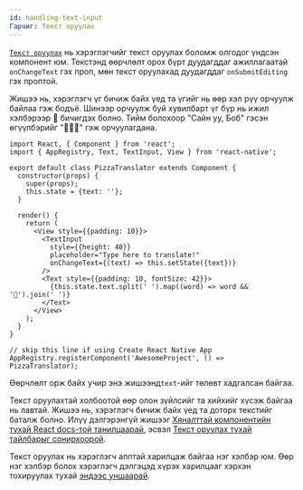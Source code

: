 ```yaml
---
id: handling-text-input
Гарчиг: Текст оруулах
---
```


[`Текст оруулах`](textinput.md#content) нь хэрэглэгчийг текст оруулах боломж олгодог үндсэн компонент юм.  Текстэнд өөрчлөлт орох бүрт дуудагддаг ажиллагаатай `onChangeText`  гэх проп, мөн текст оруулахад дуудагддаг `onSubmitEditing` гэх проптой.

Жишээ нь, хэрэглэгч үг бичиж байх үед та үгийг нь өөр хэл рүү орчуулж байлаа гэж бодъё. Шинээр орчуулж буй хувилбарт үг бүр нь ижил хэлбэрээр 🍕 бичигдэх болно. Тийм болохоор "Сайн уу, Боб" гэсэн өгүүлбэрийг "🍕🍕🍕" гэж орчуулагдана. 

```ReactNativeWebPlayer
import React, { Component } from 'react';
import { AppRegistry, Text, TextInput, View } from 'react-native';

export default class PizzaTranslator extends Component {
  constructor(props) {
    super(props);
    this.state = {text: ''};
  }

  render() {
    return (
      <View style={{padding: 10}}>
        <TextInput
          style={{height: 40}}
          placeholder="Type here to translate!"
          onChangeText={(text) => this.setState({text})}
        />
        <Text style={{padding: 10, fontSize: 42}}>
          {this.state.text.split(' ').map((word) => word && '🍕').join(' ')}
        </Text>
      </View>
    );
  }
}

// skip this line if using Create React Native App
AppRegistry.registerComponent('AwesomeProject', () => PizzaTranslator);
```

Өөрчлөлт орж байх учир энэ жишээнд`text`-ийг төлөвт  хадгалсан байгаа. 

Текст оруулахтай холбоотой өөр олон зүйлсийг та хийхийг хүсэж байгаа нь лавтай. Жишээ нь, хэрэглэгч бичиж байх үед та доторх текстийг баталж болно. Илүү дэлгэрэнгүй жишээг 
[Хяналттай компонентийн тухай React docs-той танилцаарай](https://reactjs.org/docs/forms.html#controlled-components), эсвэл [Текст оруулах тухай тайлбарыг сонирхоорой](textinput.md).

Текст оруулах нь хэрэглэгч апптай харилцаж байгаа нэг хэлбэр юм. Өөр нэг хэлбэр болох хэрэглэгч дэлгэцэд хүрэх харилцааг хэрхэн тохируулах тухай
 [эндээс уншаарай](handling-touches.md).
